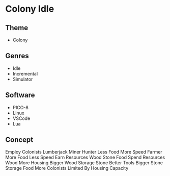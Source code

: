 # Colony Idle
## Theme
- Colony
## Genres
- Idle
- Incremental
- Simulator
## Software
- PICO-8
- Linux
- VSCode
- Lua
## Concept
Employ Colonists
	Lumberjack
	Miner
	Hunter
		Less Food
		More Speed
	Farmer
		More Food
		Less Speed
Earn Resources
	Wood
	Stone
	Food
Spend Resources
	Wood
		More Housing
		Bigger Wood Storage
	Stone
		Better Tools
		Bigger Stone Storage
	Food
		More Colonists
			Limited By Housing Capacity